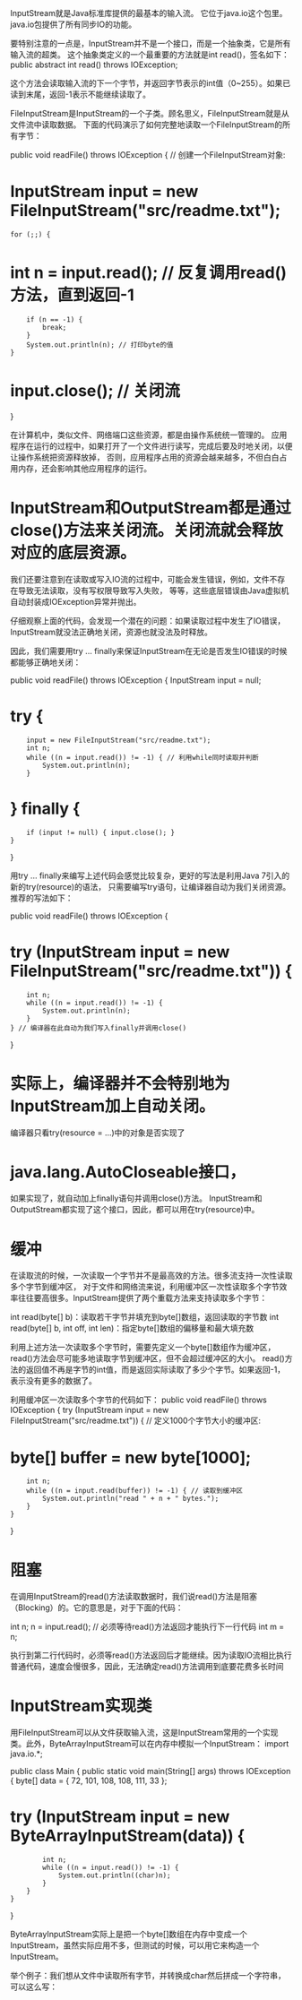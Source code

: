 InputStream就是Java标准库提供的最基本的输入流。
它位于java.io这个包里。java.io包提供了所有同步IO的功能。

要特别注意的一点是，InputStream并不是一个接口，而是一个抽象类，它是所有输入流的超类。
这个抽象类定义的一个最重要的方法就是int read()，签名如下：
public abstract int read() throws IOException;

这个方法会读取输入流的下一个字节，并返回字节表示的int值（0~255）。如果已读到末尾，返回-1表示不能继续读取了。

FileInputStream是InputStream的一个子类。顾名思义，FileInputStream就是从文件流中读取数据。
下面的代码演示了如何完整地读取一个FileInputStream的所有字节：

public void readFile() throws IOException {
    // 创建一个FileInputStream对象:
#    InputStream input = new FileInputStream("src/readme.txt");
    for (;;) {
#        int n = input.read(); // 反复调用read()方法，直到返回-1
        if (n == -1) {
            break;
        }
        System.out.println(n); // 打印byte的值
    }
#    input.close(); // 关闭流
}

在计算机中，类似文件、网络端口这些资源，都是由操作系统统一管理的。
应用程序在运行的过程中，如果打开了一个文件进行读写，完成后要及时地关闭，以便让操作系统把资源释放掉，
否则，应用程序占用的资源会越来越多，不但白白占用内存，还会影响其他应用程序的运行。

# InputStream和OutputStream都是通过close()方法来关闭流。关闭流就会释放对应的底层资源。

我们还要注意到在读取或写入IO流的过程中，可能会发生错误，例如，文件不存在导致无法读取，没有写权限导致写入失败，
等等，这些底层错误由Java虚拟机自动封装成IOException异常并抛出。

仔细观察上面的代码，会发现一个潜在的问题：如果读取过程中发生了IO错误，InputStream就没法正确地关闭，资源也就没法及时释放。

因此，我们需要用try ... finally来保证InputStream在无论是否发生IO错误的时候都能够正确地关闭：

public void readFile() throws IOException {
    InputStream input = null;
 #   try {
        input = new FileInputStream("src/readme.txt");
        int n;
        while ((n = input.read()) != -1) { // 利用while同时读取并判断
            System.out.println(n);
        }
#    } finally {
        if (input != null) { input.close(); }
    }
}

用try ... finally来编写上述代码会感觉比较复杂，更好的写法是利用Java 7引入的新的try(resource)的语法，
只需要编写try语句，让编译器自动为我们关闭资源。推荐的写法如下：

public void readFile() throws IOException {
#    try (InputStream input = new FileInputStream("src/readme.txt")) {
        int n;
        while ((n = input.read()) != -1) {
            System.out.println(n);
        }
    } // 编译器在此自动为我们写入finally并调用close()
}

# 实际上，编译器并不会特别地为InputStream加上自动关闭。
编译器只看try(resource = ...)中的对象是否实现了
# java.lang.AutoCloseable接口，
如果实现了，就自动加上finally语句并调用close()方法。
InputStream和OutputStream都实现了这个接口，因此，都可以用在try(resource)中。

# 缓冲
在读取流的时候，一次读取一个字节并不是最高效的方法。很多流支持一次性读取多个字节到缓冲区，
对于文件和网络流来说，利用缓冲区一次性读取多个字节效率往往要高很多。InputStream提供了两个重载方法来支持读取多个字节：

int read(byte[] b)：读取若干字节并填充到byte[]数组，返回读取的字节数
int read(byte[] b, int off, int len)：指定byte[]数组的偏移量和最大填充数

利用上述方法一次读取多个字节时，需要先定义一个byte[]数组作为缓冲区，read()方法会尽可能多地读取字节到缓冲区，但不会超过缓冲区的大小。
read()方法的返回值不再是字节的int值，而是返回实际读取了多少个字节。如果返回-1，表示没有更多的数据了。

利用缓冲区一次读取多个字节的代码如下：
public void readFile() throws IOException {
    try (InputStream input = new FileInputStream("src/readme.txt")) {
        // 定义1000个字节大小的缓冲区:
#        byte[] buffer = new byte[1000];
        int n;
        while ((n = input.read(buffer)) != -1) { // 读取到缓冲区
            System.out.println("read " + n + " bytes.");
        }
    }
}

# 阻塞
在调用InputStream的read()方法读取数据时，我们说read()方法是阻塞（Blocking）的。它的意思是，对于下面的代码：

int n;
n = input.read(); // 必须等待read()方法返回才能执行下一行代码
int m = n;

执行到第二行代码时，必须等read()方法返回后才能继续。因为读取IO流相比执行普通代码，速度会慢很多，因此，无法确定read()方法调用到底要花费多长时间

# InputStream实现类
用FileInputStream可以从文件获取输入流，这是InputStream常用的一个实现类。此外，ByteArrayInputStream可以在内存中模拟一个InputStream：
import java.io.*;

public class Main {
    public static void main(String[] args) throws IOException {
        byte[] data = { 72, 101, 108, 108, 111, 33 };
#        try (InputStream input = new ByteArrayInputStream(data)) {
            int n;
            while ((n = input.read()) != -1) {
                System.out.println((char)n);
            }
        }
    }
}

ByteArrayInputStream实际上是把一个byte[]数组在内存中变成一个InputStream，虽然实际应用不多，但测试的时候，可以用它来构造一个InputStream。

举个例子：我们想从文件中读取所有字节，并转换成char然后拼成一个字符串，可以这么写：











































































